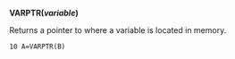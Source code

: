 **VARPTR(*variable*)**

Returns a pointer to where a variable is located in memory.

```ecb2
10 A=VARPTR(B)
```
